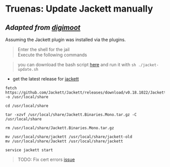 # Truenas: Update Jackett manually
## *Adapted from [digimoot](https://digimoot.wordpress.com/2019/10/13/freenas-jackett-manual-install/)*

Assuming the Jackett plugin was installed via the plugins.

>  Enter the shell for the jail  
Execute the following commands

>you can download the bash script [here](./jacket-update.sh) and run it with `sh ./jacket-update.sh`

- get the latest release for [jackett](https://github.com/Jackett/Jackett/releases)

```shell
fetch https://github.com/Jackett/Jackett/releases/download/v0.18.1022/Jackett.Binaries.Mono.tar.gz -o /usr/local/share

cd /usr/local/share

tar -xzvf /usr/local/share/Jackett.Binaries.Mono.tar.gz -C /usr/local/share

rm /usr/local/share/Jackett.Binaries.Mono.tar.gz

mv /usr/local/share/jackett /usr/local/share/jackett-old
mv /usr/local/share/Jackett /usr/local/share/jackett

service jackett start
```

>TODO: Fix cert errors [issue](https://github.com/Jackett/Jackett/issues/12432)